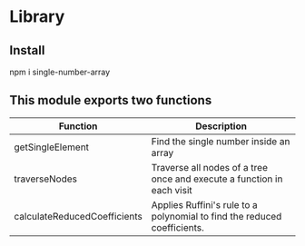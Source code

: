 # Library

## Install

npm i single-number-array

## This module exports two functions

| Function | Description | 
|----------|----------|
| getSingleElement | Find the single number inside an array |
| traverseNodes | Traverse all nodes of a tree once and execute a function in each visit |
| calculateReducedCoefficients | Applies Ruffini's rule to a polynomial to find the reduced coefficients. |
